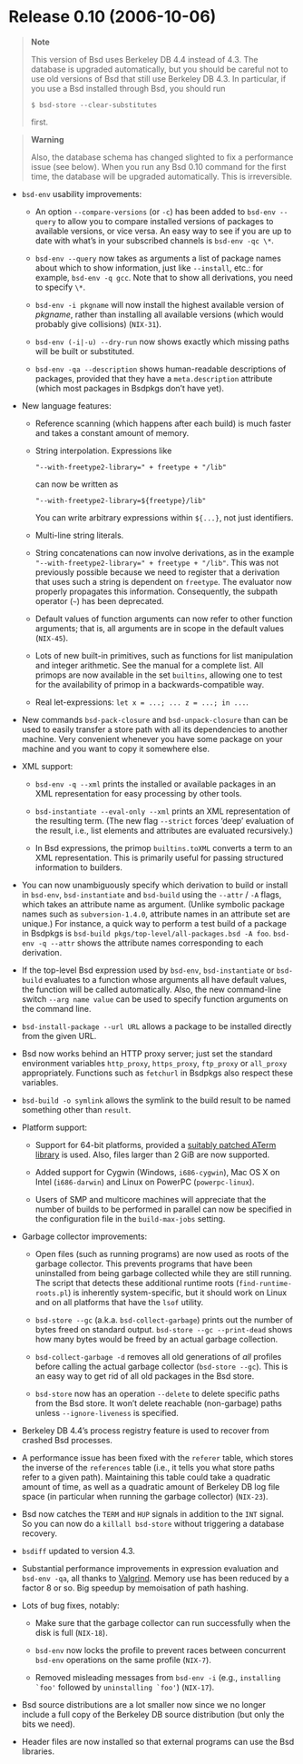 # Release 0.10 (2006-10-06)

> **Note**
> 
> This version of Bsd uses Berkeley DB 4.4 instead of 4.3. The database
> is upgraded automatically, but you should be careful not to use old
> versions of Bsd that still use Berkeley DB 4.3. In particular, if you
> use a Bsd installed through Bsd, you should run
> 
>     $ bsd-store --clear-substitutes
> 
> first.

> **Warning**
> 
> Also, the database schema has changed slighted to fix a performance
> issue (see below). When you run any Bsd 0.10 command for the first
> time, the database will be upgraded automatically. This is
> irreversible.

  - `bsd-env` usability improvements:
    
      - An option `--compare-versions` (or `-c`) has been added to
        `bsd-env
                                                        --query` to allow you to compare installed versions of packages
        to available versions, or vice versa. An easy way to see if you
        are up to date with what’s in your subscribed channels is
        `bsd-env -qc \*`.
    
      - `bsd-env --query` now takes as arguments a list of package names
        about which to show information, just like `--install`, etc.:
        for example, `bsd-env -q gcc`. Note that to show all
        derivations, you need to specify `\*`.
    
      - `bsd-env -i
                                                        pkgname` will now install the highest available version of
        *pkgname*, rather than installing all available versions (which
        would probably give collisions) (`NIX-31`).
    
      - `bsd-env (-i|-u) --dry-run` now shows exactly which missing
        paths will be built or substituted.
    
      - `bsd-env -qa --description` shows human-readable descriptions of
        packages, provided that they have a `meta.description` attribute
        (which most packages in Bsdpkgs don’t have yet).

  - New language features:
    
      - Reference scanning (which happens after each build) is much
        faster and takes a constant amount of memory.
    
      - String interpolation. Expressions like
        
            "--with-freetype2-library=" + freetype + "/lib"
        
        can now be written as
        
            "--with-freetype2-library=${freetype}/lib"
        
        You can write arbitrary expressions within `${...}`, not just
        identifiers.
    
      - Multi-line string literals.
    
      - String concatenations can now involve derivations, as in the
        example `"--with-freetype2-library="
                                                        + freetype + "/lib"`. This was not previously possible because
        we need to register that a derivation that uses such a string is
        dependent on `freetype`. The evaluator now properly propagates
        this information. Consequently, the subpath operator (`~`) has
        been deprecated.
    
      - Default values of function arguments can now refer to other
        function arguments; that is, all arguments are in scope in the
        default values (`NIX-45`).
    
      - Lots of new built-in primitives, such as functions for list
        manipulation and integer arithmetic. See the manual for a
        complete list. All primops are now available in the set
        `builtins`, allowing one to test for the availability of primop
        in a backwards-compatible way.
    
      - Real let-expressions: `let x = ...;
                                                        ... z = ...; in ...`.

  - New commands `bsd-pack-closure` and `bsd-unpack-closure` than can be
    used to easily transfer a store path with all its dependencies to
    another machine. Very convenient whenever you have some package on
    your machine and you want to copy it somewhere else.

  - XML support:
    
      - `bsd-env -q --xml` prints the installed or available packages in
        an XML representation for easy processing by other tools.
    
      - `bsd-instantiate --eval-only
                                                        --xml` prints an XML representation of the resulting term. (The
        new flag `--strict` forces ‘deep’ evaluation of the result,
        i.e., list elements and attributes are evaluated recursively.)
    
      - In Bsd expressions, the primop `builtins.toXML` converts a term
        to an XML representation. This is primarily useful for passing
        structured information to builders.

  - You can now unambiguously specify which derivation to build or
    install in `bsd-env`, `bsd-instantiate` and `bsd-build` using the
    `--attr` / `-A` flags, which takes an attribute name as argument.
    (Unlike symbolic package names such as `subversion-1.4.0`, attribute
    names in an attribute set are unique.) For instance, a quick way to
    perform a test build of a package in Bsdpkgs is `bsd-build
            pkgs/top-level/all-packages.bsd -A
            foo`. `bsd-env -q
            --attr` shows the attribute names corresponding to each derivation.

  - If the top-level Bsd expression used by `bsd-env`, `bsd-instantiate`
    or `bsd-build` evaluates to a function whose arguments all have
    default values, the function will be called automatically. Also, the
    new command-line switch `--arg
            name
            value` can be used to specify function arguments on the command
    line.

  - `bsd-install-package --url
            URL` allows a package to be installed directly from the given URL.

  - Bsd now works behind an HTTP proxy server; just set the standard
    environment variables `http_proxy`, `https_proxy`, `ftp_proxy` or
    `all_proxy` appropriately. Functions such as `fetchurl` in Bsdpkgs
    also respect these variables.

  - `bsd-build -o
            symlink` allows the symlink to the build result to be named
    something other than `result`.

  - Platform support:
    
      - Support for 64-bit platforms, provided a [suitably patched ATerm
        library](http://bugzilla.sen.cwi.nl:8080/show_bug.cgi?id=606) is
        used. Also, files larger than 2 GiB are now supported.
    
      - Added support for Cygwin (Windows, `i686-cygwin`), Mac OS X on
        Intel (`i686-darwin`) and Linux on PowerPC (`powerpc-linux`).
    
      - Users of SMP and multicore machines will appreciate that the
        number of builds to be performed in parallel can now be
        specified in the configuration file in the `build-max-jobs`
        setting.

  - Garbage collector improvements:
    
      - Open files (such as running programs) are now used as roots of
        the garbage collector. This prevents programs that have been
        uninstalled from being garbage collected while they are still
        running. The script that detects these additional runtime roots
        (`find-runtime-roots.pl`) is inherently system-specific, but it
        should work on Linux and on all platforms that have the `lsof`
        utility.
    
      - `bsd-store --gc` (a.k.a. `bsd-collect-garbage`) prints out the
        number of bytes freed on standard output. `bsd-store
                                                        --gc --print-dead` shows how many bytes would be freed by an
        actual garbage collection.
    
      - `bsd-collect-garbage -d` removes all old generations of *all*
        profiles before calling the actual garbage collector (`bsd-store
                                                        --gc`). This is an easy way to get rid of all old packages in
        the Bsd store.
    
      - `bsd-store` now has an operation `--delete` to delete specific
        paths from the Bsd store. It won’t delete reachable
        (non-garbage) paths unless `--ignore-liveness` is specified.

  - Berkeley DB 4.4’s process registry feature is used to recover from
    crashed Bsd processes.

  - A performance issue has been fixed with the `referer` table, which
    stores the inverse of the `references` table (i.e., it tells you
    what store paths refer to a given path). Maintaining this table
    could take a quadratic amount of time, as well as a quadratic amount
    of Berkeley DB log file space (in particular when running the
    garbage collector) (`NIX-23`).

  - Bsd now catches the `TERM` and `HUP` signals in addition to the
    `INT` signal. So you can now do a `killall
            bsd-store` without triggering a database recovery.

  - `bsdiff` updated to version 4.3.

  - Substantial performance improvements in expression evaluation and
    `bsd-env -qa`, all thanks to [Valgrind](http://valgrind.org/).
    Memory use has been reduced by a factor 8 or so. Big speedup by
    memoisation of path hashing.

  - Lots of bug fixes, notably:
    
      - Make sure that the garbage collector can run successfully when
        the disk is full (`NIX-18`).
    
      - `bsd-env` now locks the profile to prevent races between
        concurrent `bsd-env` operations on the same profile (`NIX-7`).
    
      - Removed misleading messages from `bsd-env -i` (e.g.,
        ``installing
                                                        `foo'`` followed by ``uninstalling
                                                        `foo'``) (`NIX-17`).

  - Bsd source distributions are a lot smaller now since we no longer
    include a full copy of the Berkeley DB source distribution (but only
    the bits we need).

  - Header files are now installed so that external programs can use the
    Bsd libraries.
